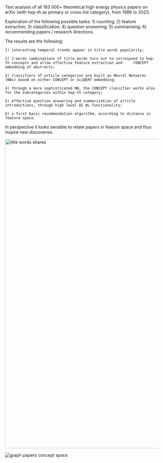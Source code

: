 Text analysis of all 163 000+ theoretical high energy physics papers on arXiv (with hep-th as primary or cross-list category), from 1986 to 2023. 

Exploration of the following possible tasks: 1) counting; 2) feature extraction; 3) classification; 4) question answering; 5) summarising; 6) recommending papers / research directions.

The results are the following: 

	1) interesting temporal trends appear in title words popularity;
 
	2) 2-words combinations of title words turn out to correspond to hep-th concepts and allow effective feature extraction and 	CONCEPT embedding of abstracts;
 
	3) classifiers of article categories are built as Neural Networks (NNs) based on either CONCEPT or SciBERT embedding;
 
	4) through a more sophisticated NN, the CONCEPT classifier works also for the subcategories within hep-th category;
 
	5) effective question answering and summarization of article introductions, through high level AI WL functionality;
 
	6) a first basic recommendation algorithm, according to distance in feature space.
 
In perspective it looks sensible to relate papers in feature space and thus inspire new discoveries.

<img width="1021" alt="title words shares" src="https://github.com/Daniele-Gregori/ArXiv-Hepth-Data-Analysis/assets/147420933/1aac5930-0f9f-4d2b-8a33-af186e5ffd07">

![graph papers concept space](https://github.com/Daniele-Gregori/ArXiv-Hepth-Data-Analysis/assets/147420933/8657f3fa-47ac-4ec9-adf2-2a33042a009a)
